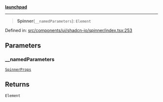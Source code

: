 [**launchpad**](index.md)

***

> **Spinner**(`__namedParameters`): `Element`

Defined in: [src/components/ui/shadcn-io/spinner/index.tsx:253](https://github.com/victorbratov/launchpad/blob/d14315d3bd6634bc1c0e4507f8ad0551e9221cbc/src/components/ui/shadcn-io/spinner/index.tsx#L253)

## Parameters

### \_\_namedParameters

[`SpinnerProps`](components.ui.shadcn-io.spinner.TypeAlias.SpinnerProps.md)

## Returns

`Element`
